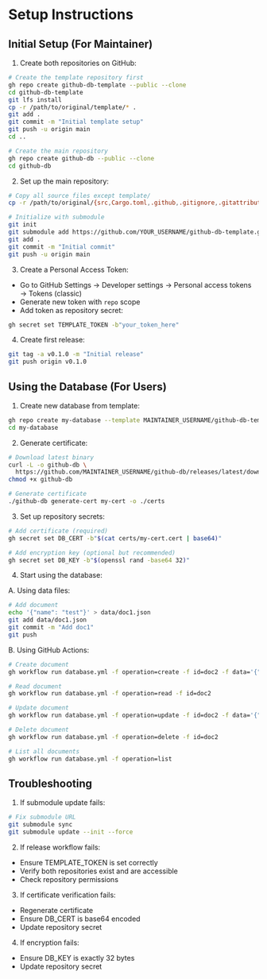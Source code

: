 # Setup Instructions

## Initial Setup (For Maintainer)

1. Create both repositories on GitHub:
```bash
# Create the template repository first
gh repo create github-db-template --public --clone
cd github-db-template
git lfs install
cp -r /path/to/original/template/* .
git add .
git commit -m "Initial template setup"
git push -u origin main
cd ..

# Create the main repository
gh repo create github-db --public --clone
cd github-db
```

2. Set up the main repository:
```bash
# Copy all source files except template/
cp -r /path/to/original/{src,Cargo.toml,.github,.gitignore,.gitattributes} .

# Initialize with submodule
git init
git submodule add https://github.com/YOUR_USERNAME/github-db-template.git template
git add .
git commit -m "Initial commit"
git push -u origin main
```

3. Create a Personal Access Token:
- Go to GitHub Settings → Developer settings → Personal access tokens → Tokens (classic)
- Generate new token with `repo` scope
- Add token as repository secret:
```bash
gh secret set TEMPLATE_TOKEN -b"your_token_here"
```

4. Create first release:
```bash
git tag -a v0.1.0 -m "Initial release"
git push origin v0.1.0
```

## Using the Database (For Users)

1. Create new database from template:
```bash
gh repo create my-database --template MAINTAINER_USERNAME/github-db-template
cd my-database
```

2. Generate certificate:
```bash
# Download latest binary
curl -L -o github-db \
  https://github.com/MAINTAINER_USERNAME/github-db/releases/latest/download/github-db-linux-x86_64
chmod +x github-db

# Generate certificate
./github-db generate-cert my-cert -o ./certs
```

3. Set up repository secrets:
```bash
# Add certificate (required)
gh secret set DB_CERT -b"$(cat certs/my-cert.cert | base64)"

# Add encryption key (optional but recommended)
gh secret set DB_KEY -b"$(openssl rand -base64 32)"
```

4. Start using the database:

A. Using data files:
```bash
# Add document
echo '{"name": "test"}' > data/doc1.json
git add data/doc1.json
git commit -m "Add doc1"
git push
```

B. Using GitHub Actions:
```bash
# Create document
gh workflow run database.yml -f operation=create -f id=doc2 -f data='{"name": "test2"}'

# Read document
gh workflow run database.yml -f operation=read -f id=doc2

# Update document
gh workflow run database.yml -f operation=update -f id=doc2 -f data='{"name": "updated"}'

# Delete document
gh workflow run database.yml -f operation=delete -f id=doc2

# List all documents
gh workflow run database.yml -f operation=list
```

## Troubleshooting

1. If submodule update fails:
```bash
# Fix submodule URL
git submodule sync
git submodule update --init --force
```

2. If release workflow fails:
- Ensure TEMPLATE_TOKEN is set correctly
- Verify both repositories exist and are accessible
- Check repository permissions

3. If certificate verification fails:
- Regenerate certificate
- Ensure DB_CERT is base64 encoded
- Update repository secret

4. If encryption fails:
- Ensure DB_KEY is exactly 32 bytes
- Update repository secret
